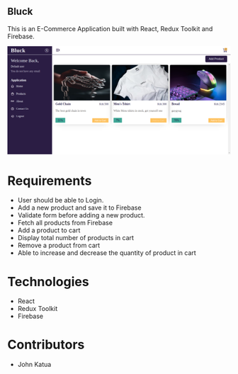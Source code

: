 ## Bluck

This is an E-Commerce Application built with React, Redux Toolkit and Firebase.

![Bluck](https://github.com/The-Jitu-Assignments/e-commerce/blob/master/src/assets/screencapture-localhost-5173-products-2022-11-26-09_11_19.png)

# Requirements

- User should be able to Login.
- Add a new product and save it to Firebase
- Validate form before adding a new product.
- Fetch all products from Firebase
- Add a product to cart
- Display total number of products in cart
- Remove a product from cart
- Able to increase and decrease the quantity of product in cart

# Technologies

- React
- Redux Toolkit
- Firebase

# Contributors

- John Katua